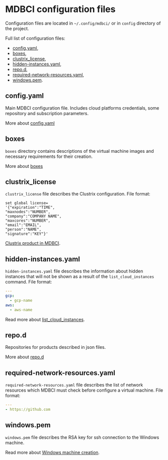 # MDBCI configuration files

Configuration files are located in `~/.config/mdbci/` or in `config` directory of the project.

Full list of configuration files:
* [config.yaml](#configyaml),
* [boxes](#boxes),
* [clustrix_license](#clustrix_license),
* [hidden-instances.yaml](#hidden-instancesyaml),
* [repo.d](#repod),
* [required-network-resources.yaml](#required-network-resourcesyaml),
* [windows.pem](#windowspem).


## config.yaml

Main MDBCI configuration file. Includes cloud platforms credentials, some repository and subscription parameters.

More about [config.yaml](config_yaml.md)


## boxes
`boxes` directory contains descriptions of the virtual machine images and necessary requirements for their creation.

More about [boxes](boxes.md)

## clustrix_license

`clustrix_license` file describes the Clustrix configuration.
File format:
```
set global license=
'{"expiration":"TIME",
"maxnodes":"NUMBER",
"company":"COMPANY NAME",
"maxcores":"NUMBER",
"email":"EMAIL",
"person":"NAME",
"signature":"KEY"}'
```

[Clustrix product in MDBCI](../products/using_clustrix_product.md).


## hidden-instances.yaml

`hidden-instances.yaml` file describes the information about hidden instances that will not be shown as a result of the `list_cloud_instances` command.
File format:
```yaml
---
gcp:
  - gcp-name
aws:
  - aws-name
```

Read more about [list_cloud_instances](../commands/list_cloud_instances_command.md).



## repo.d
Repositories for products described in json files.

More about [repo.d](repo_d.md)


## required-network-resources.yaml

`required-network-resources.yaml` file describes the list of network resources which MDBCI must check before configure a virtual machine.
File format:
```yaml
---
- https://github.com
```

## windows.pem

`windows.pem` file describes the RSA key for ssh connection to the Windows machine.

Read more about [Windows machine creation](../virtual_machines/using_windows_machines.md).
